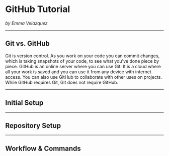 # GitHub Tutorial

_by Emma Velazquez_

---
## Git vs. GitHub
Git is version control. As you work on your code you can commit changes, which is taking snapshots of your code, to see what you've done piece by piece. GitHub is an online server where you can use Git. It is a cloud where all your work is saved and you can use it from any device with internet access. You can also use GitHub to collaborate with other uses on projects. While GitHub requires Git, Git does not require GitHub.





---
## Initial Setup



---
## Repository Setup



---
## Workflow & Commands